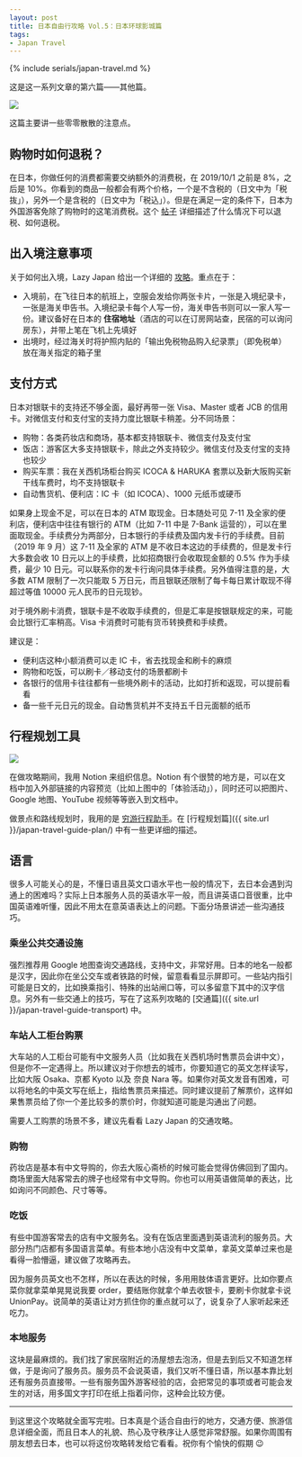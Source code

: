 ```yaml
---
layout: post
title: 日本自由行攻略 Vol.5：日本环球影城篇
tags: 
- Japan Travel
---
```


{% include serials/japan-travel.md %}

这是这一系列文章的第六篇——其他篇。

<!--more-->

<img src="{{ site.image_cdn }}/images/2019/09/japan-7.jpg" />

这篇主要讲一些零零散散的注意点。

## 购物时如何退税？

在日本，你做任何的消费都需要交纳额外的消费税，在 2019/10/1 之前是 8%，之后是 10%。你看到的商品一般都会有两个价格，一个是不含税的（日文中为「税抜」），另外一个是含税的（日文中为「税込」）。但是在满足一定的条件下，日本为外国游客免除了购物时的这笔消费税。这个 [帖子][tax-free] 详细描述了什么情况下可以退税、如何退税。

[tax-free]: https://bbs.qyer.com/thread-3110596-1.html

## 出入境注意事项

关于如何出入境，Lazy Japan 给出一个详细的 [攻略][lazy-japan-immigration]。重点在于：

* 入境前，在飞往日本的航班上，空服会发给你两张卡片，一张是入境纪录卡，一张是海关申告书。入境纪录卡每个人写一份，海关申告书则可以一家人写一份。建议备好在日本的 **住宿地址**（酒店的可以在订房网站查，民宿的可以询问房东），并带上笔在飞机上先填好
* 出境时，经过海关时将护照内贴的「输出免税物品购入纪录票」（即免税单）放在海关指定的箱子里

[lazy-japan-immigration]: https://lazyjapan.com/regions/all/transport/immigration/

## 支付方式

日本对银联卡的支持还不够全面，最好再带一张 Visa、Master 或者 JCB 的信用卡。对微信支付和支付宝的支持力度比银联卡稍差。分不同场景：

* 购物：各类药妆店和商场，基本都支持银联卡、微信支付及支付宝
* 饭店：游客区大多支持银联卡，除此之外支持较少。微信支付及支付宝的支持也较少
* 购买车票：我在关西机场柜台购买 ICOCA & HARUKA 套票以及新大阪购买新干线车费时，均不支持银联卡
* 自动售货机、便利店：IC 卡（如 ICOCA）、1000 元纸币或硬币

如果身上现金不足，可以在日本的 ATM 取现金。日本随处可见 7-11 及全家的便利店，便利店中往往有银行的 ATM（比如 7-11 中是 7-Bank 运营的），可以在里面取现金。手续费分为两部分，日本银行的手续费及国内发卡行的手续费。目前（2019 年 9 月）这 7-11 及全家的 ATM 是不收日本这边的手续费的，但是发卡行大多数会收 10 日元以上的手续费，比如招商银行会收取现金额的 0.5% 作为手续费，最少 10 日元。可以联系你的发卡行询问具体手续费。另外值得注意的是，大多数 ATM 限制了一次只能取 5 万日元，而且银联还限制了每卡每日累计取现不得超过等值 10000 元人民币的日元现钞。

对于境外刷卡消费，银联卡是不收取手续费的，但是汇率是按银联规定的来，可能会比银行汇率稍高。Visa 卡消费时可能有货币转换费和手续费。

建议是：

* 便利店这种小额消费可以走 IC 卡，省去找现金和刷卡的麻烦
* 购物和吃饭，可以刷卡／移动支付的场景都刷卡
* 各银行的信用卡往往都有一些境外刷卡的活动，比如打折和返现，可以提前看看
* 备一些千元日元的现金。自动售货机并不支持五千日元面额的纸币

## 行程规划工具

<img src="{{ site.image_cdn }}/images/2019/09/notion.png" />

在做攻略期间，我用 Notion 来组织信息。Notion 有个很赞的地方是，可以在文档中加入外部链接的内容预览（比如上图中的「体验活动」），同时还可以把图片、Google 地图、YouTube 视频等等嵌入到文档中。

做景点和路线规划时，我用的是 [穷游行程助手][qyer-planner]。在 [行程规划篇]({{ site.url }}/japan-travel-guide-plan/) 中有一些更详细的描述。

[qyer-planner]: http://plan.qyer.com/

## 语言

很多人可能关心的是，不懂日语且英文口语水平也一般的情况下，去日本会遇到沟通上的困难吗？实际上日本服务人员的英语水平一般，而且讲英语口音很重，比中国英语难听懂，因此不用太在意英语表达上的问题。下面分场景讲述一些沟通技巧。

### 乘坐公共交通设施

强烈推荐用 Google 地图查询交通路线，支持中文，非常好用。日本的地名一般都是汉字，因此你在坐公交车或者铁路的时候，留意看看显示屏即可。一些站内指引可能是日文的，比如换乘指引、特殊的出站闸口等，可以多留意下其中的汉字信息。另外有一些交通上的技巧，写在了这系列攻略的 [交通篇]({{ site.url }}/japan-travel-guide-transport) 中。

### 车站人工柜台购票

大车站的人工柜台可能有中文服务人员（比如我在关西机场时售票员会讲中文），但是你不一定遇得上。所以建议对于你想去的城市，你要知道它的英文怎样读写，比如大阪 Osaka、京都 Kyoto 以及 奈良 Nara 等。如果你对英文发音有困难，可以将地名的中英文写在纸上，指给售票员来描述。同时建议提前了解票价，这样如果售票员给了你一个差比较多的票价时，你就知道可能是沟通出了问题。

需要人工购票的场景不多，建议先看看 Lazy Japan 的交通攻略。

### 购物

药妆店是基本有中文导购的，你去大阪心斋桥的时候可能会觉得仿佛回到了国内。商场里面大陆客常去的牌子也经常有中文导购。你也可以用英语做简单的表达，比如询问不同颜色、尺寸等等。

### 吃饭

有些中国游客常去的店有中文服务名。没有在饭店里面遇到英语流利的服务员。大部分热门店都有多国语言菜单。有些本地小店没有中文菜单，拿英文菜单过来也是看得一脸懵逼，建议做了攻略再去。

因为服务员英文也不怎样，所以在表达的时候，多用用肢体语言更好。比如你要点菜你就拿菜单晃晃说我要 order，要结账你就拿个单去收银卡，要刷卡你就拿卡说 UnionPay。说简单的英语让对方抓住你的重点就可以了，说复杂了人家听起来还吃力。

### 本地服务

这块是最麻烦的。我们找了家民宿附近的汤屋想去泡汤，但是去到后又不知道怎样做，于是询问了服务员。服务员不会说英语，我们又听不懂日语，所以基本靠比划还有服务员直接带。一些有服务国外游客经验的店，会把常见的事项或者可能会发生的对话，用多国文字打印在纸上指着问你，这种会比较方便。

---

到这里这个攻略就全面写完啦。日本真是个适合自由行的地方，交通方便、旅游信息详细全面，而且日本人的礼貌、热心及守秩序让人感觉非常舒服。如果你周围有朋友想去日本，也可以将这份攻略转发给它看看。祝你有个愉快的假期 😉
